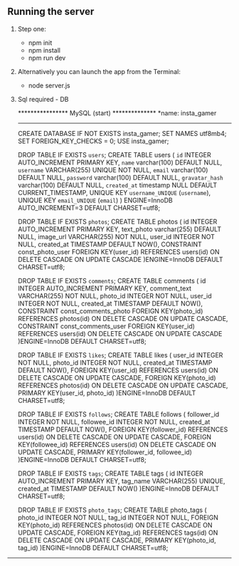 <!--
InstaGamer:
App baseado no instagram. Funcionalidades semelhantes.
Utilizado; Nodejs, Typescript, MysQl, Angular
/-->

## Running the server

1) Step one:
    * npm init
    * npm install
    * npm run dev

2) Alternatively you can launch the app from the Terminal:

    * node server.js

3) Sql required - DB 

    **************** MySQL (start) **************
    *name: insta_gamer
    *********************************************

    CREATE DATABASE  IF NOT EXISTS insta_gamer;
    SET NAMES utf8mb4;
    SET FOREIGN_KEY_CHECKS = 0;
    USE insta_gamer; 

    DROP TABLE IF EXISTS `users`;
    CREATE TABLE users (
        `id` INTEGER AUTO_INCREMENT PRIMARY KEY,
        `name` varchar(100) DEFAULT NULL,
        `username` VARCHAR(255) UNIQUE NOT NULL,
        `email` varchar(100) DEFAULT NULL,
        `password` varchar(100) DEFAULT NULL,
        `gravatar_hash` varchar(100) DEFAULT NULL,
        `created_at` timestamp NULL DEFAULT CURRENT_TIMESTAMP,
    UNIQUE KEY `username_UNIQUE` (`username`),
    UNIQUE KEY `email_UNIQUE` (`email`)
    ) ENGINE=InnoDB AUTO_INCREMENT=3 DEFAULT CHARSET=utf8;

    DROP TABLE IF EXISTS `photos`;
    CREATE TABLE photos (
        id INTEGER AUTO_INCREMENT PRIMARY KEY,
        text_photo varchar(255) DEFAULT NULL,
        image_url VARCHAR(255) NOT NULL,
        user_id INTEGER NOT NULL,
        created_at TIMESTAMP DEFAULT NOW(),
        CONSTRAINT const_photo_user
        FOREIGN KEY(user_id) REFERENCES users(id)
        ON DELETE CASCADE
        ON UPDATE CASCADE
    )ENGINE=InnoDB DEFAULT CHARSET=utf8;


    DROP TABLE IF EXISTS `comments`;
    CREATE TABLE comments (
        id INTEGER AUTO_INCREMENT PRIMARY KEY,
        comment_text VARCHAR(255) NOT NULL,
        photo_id INTEGER NOT NULL,
        user_id INTEGER NOT NULL,
        created_at TIMESTAMP DEFAULT NOW(),
        CONSTRAINT const_comments_photo FOREIGN KEY(photo_id) REFERENCES photos(id) ON DELETE CASCADE ON UPDATE CASCADE,
        CONSTRAINT const_comments_user FOREIGN KEY(user_id) REFERENCES users(id)  ON DELETE CASCADE ON UPDATE CASCADE
    )ENGINE=InnoDB DEFAULT CHARSET=utf8;


    DROP TABLE IF EXISTS `likes`;
    CREATE TABLE likes (
        user_id INTEGER NOT NULL,
        photo_id INTEGER NOT NULL,
        created_at TIMESTAMP DEFAULT NOW(),
        FOREIGN KEY(user_id) REFERENCES users(id)
        ON DELETE CASCADE
        ON UPDATE CASCADE,
        FOREIGN KEY(photo_id) REFERENCES photos(id)
        ON DELETE CASCADE
        ON UPDATE CASCADE,
        PRIMARY KEY(user_id, photo_id)
    )ENGINE=InnoDB DEFAULT CHARSET=utf8;


    DROP TABLE IF EXISTS `follows`;
    CREATE TABLE follows (
        follower_id INTEGER NOT NULL,
        followee_id INTEGER NOT NULL,
        created_at TIMESTAMP DEFAULT NOW(),
        FOREIGN KEY(follower_id) REFERENCES users(id)
        ON DELETE CASCADE
        ON UPDATE CASCADE,
        FOREIGN KEY(followee_id) REFERENCES users(id)
        ON DELETE CASCADE
        ON UPDATE CASCADE,
        PRIMARY KEY(follower_id, followee_id)
    )ENGINE=InnoDB DEFAULT CHARSET=utf8;

    DROP TABLE IF EXISTS `tags`;
    CREATE TABLE tags (
    id INTEGER AUTO_INCREMENT PRIMARY KEY,
    tag_name VARCHAR(255) UNIQUE,
    created_at TIMESTAMP DEFAULT NOW()
    )ENGINE=InnoDB DEFAULT CHARSET=utf8;

    DROP TABLE IF EXISTS `photo_tags`;
    CREATE TABLE photo_tags (
        photo_id INTEGER NOT NULL,
        tag_id INTEGER NOT NULL,
        FOREIGN KEY(photo_id) REFERENCES photos(id)
        ON DELETE CASCADE
        ON UPDATE CASCADE,
        FOREIGN KEY(tag_id) REFERENCES tags(id)
        ON DELETE CASCADE
        ON UPDATE CASCADE,
        PRIMARY KEY(photo_id, tag_id)
    )ENGINE=InnoDB DEFAULT CHARSET=utf8;





***************************************************